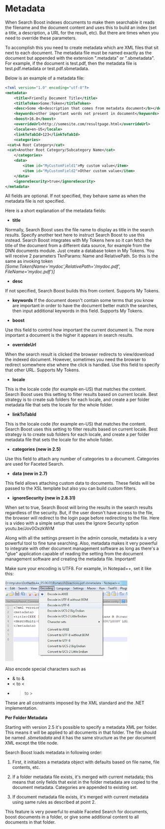 # Metadata

When Search Boost indexes documents to make them searchable it reads the filename and the document content and uses this to build an index  (set a title, a description, a URL for the result, etc). But there are times when you need to override these parameters. 

To accomplish this you need to create metadata which are XML files that sit next to each document. The metadata file must be named exactly as the document but appended with the extension ".metadata" or ".sbmetadata". For example, if the document is test.pdf, then the metadata file is test.pdf.metadata or test.pdf.sbmetadata.

Below is an example of a metadata file:

```xml
<?xml version="1.0" encoding="utf-8"?>
<metadata>
    <title>Friendly Document Title</title>
    <titleToken>Some:Token</titleToken>
    <desc>Some <b>description that comes from metadata document</b></desc> 
    <keywords>other important words not present in document</keywords> 
    <boost>16.0</boost> 
    <overrideUrl>http://somesite.com/resultpage.html</overrideUrl>
    <locale>en-US</locale>
    <linkToTabId>123</linkToTabId>
    <categories>
 <cat>A Root Category</cat>
 <cat>Another Root Category/Subcategory Name</cat>
    </categories>
    <data>
        <item id="MyCustomField1">My custom value</item>
        <item id="MyCustomField2">Other custom value</item>
    </data>
    <ignoreSecurity>true</ignoreSecurity>
</metadata>
```

All fields are optional. If not specified, they behave same as when the metadata file is not specified.

Here is a short explanation of the metadata fields:

  * **title**
 
Normally, Search Boost uses the file name to display as title in the search results. Specify another text here to instruct Search Boost to use this instead. Search Boost integrates with My Tokens here so it can fetch the title of the document from a different data source, for example from the DNN documents module. Just create a database token in My Tokens. You will receive 2 parameters TknParams: Name and RelativePath. So this is the same as invoking token *[Some:Token(Name='mydoc',RelativePath='/mydoc.pdf', FileName='mydoc.pdf')]*

  * **desc**
  
If not specified, Search Boost builds this from content. Supports My Tokens.

  * **keywords**
If the document doesn't contain some terms that you know are important in order to have the document better match the searches, then input additional keywords in this field. Supports My Tokens.

  * **boost**
  
Use this field to control how important the current document is. The more important a document is the higher it appears in search results.

  * **overrideUrl**
  
When the search result is clicked the browser redirects to view/download the indexed document. However, sometimes you need the browser to redirect somewhere else where the click is handled. Use this field to specify that other URL. Supports My Tokens.

  * **locale**
  
This is the locale code (for example en-US) that matches the content. Search Boost uses this setting to filter results based on current locale. Best strategy is to create sub folders for each locale, and create a per folder metadata file that sets the locale for the whole folder.

  * **linkToTabId**
  
This is the locale code (for example en-US) that matches the content. Search Boost uses this setting to filter results based on current locale. Best strategy is to create sub folders for each locale, and create a per folder metadata file that sets the locale for the whole folder.

  * **categories (new in 2.5)**
  
Use this field to attach any number of categories to a document. Categories are used for Faceted Search.

  * **data (new in 2.7)**
  
This field allows attaching custom data to documents. These fields will be passed to the XSL template but also you can build custom filters.

  * **ignoreSecurity (new in 2.8.31)**
  
When set to true, Search Boost will bring the results in the search results regardless of the security. But, if the user doesn't have access to the file, the browser will redirect to the login page before redirecting to the file.
Here is a video with a simple setup that uses the Ignore Security option youtu.be/Jov0OxzkWrM

Along with all the settings present in the admin console, metadata is a very powerful tool to fine tune searching.
Also, metadata makes it very powerful to integrate with other document management software as long as there's a "glue" application capable of reading the setting from the document management software and creating the metadata file. 
Important!

Make sure your encoding is UTF8. For example, in Notepad++, set it like this:

![](/search-boost/indexing-documents/assets/search-boost-metadata-encode.png)

Also encode special characters such as 
* & to &amp; 
* < to &lt; 
* > to &gt;

These are all constraints imposed by the XML standard and the .NET implementation.

**Per Folder Metadata**

Starting with version 2.5 it's possible to specify a metadata XML per folder. This means it will be applied to all documents in that folder. The file should be named _.sbmetadata_ and it has the same structure as the per document XML except the title node.

Search Boost loads metadata in following order:

  1. First, it initializes a metadata object with defaults based on file name, file contents, etc.

  2. If a folder metadata file exists, it's merged with current metadata; this means that only fields that exist in the folder metadata are copied to the document metadata. Categories are appended to existing set.

  3. If document metadata file exists, it's merged with current metadata using same rules as described at point 2.

This feature is very powerful to enable Faceted Search for documents, boost documents in a folder, or give some additional content to all documents in that folder.